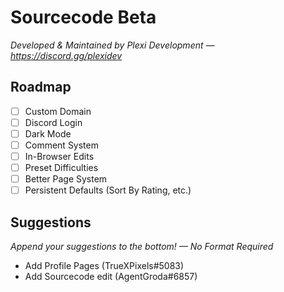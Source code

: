 # Sourcecode Beta

*Developed & Maintained by Plexi Development — https://discord.gg/plexidev*

## Roadmap
- [ ] Custom Domain
- [ ] Discord Login
- [ ] Dark Mode
- [ ] Comment System
- [ ] In-Browser Edits
- [ ] Preset Difficulties
- [ ] Better Page System
- [ ] Persistent Defaults (Sort By Rating, etc.)

## Suggestions

*Append your suggestions to the bottom! — No Format Required*

- Add Profile Pages (TrueXPixels#5083)
- Add Sourcecode edit (AgentGroda#6857)
